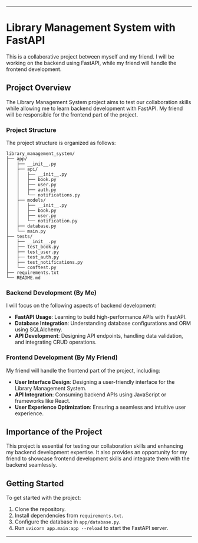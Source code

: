 
---

# Library Management System with FastAPI

This is a collaborative project between myself and my friend. I will be working on the backend using FastAPI, while my friend will handle the frontend development.

## Project Overview

The Library Management System project aims to test our collaboration skills while allowing me to learn backend development with FastAPI. My friend will be responsible for the frontend part of the project.

### Project Structure

The project structure is organized as follows:

```
library_management_system/
├── app/
│   ├── __init__.py
│   ├── api/
│   │   ├── __init__.py
│   │   ├── book.py
│   │   ├── user.py
│   │   ├── auth.py
│   │   └── notifications.py
│   ├── models/
│   │   ├── __init__.py
│   │   ├── book.py
│   │   ├── user.py
│   │   └── notification.py
│   ├── database.py
│   └── main.py
├── tests/
│   ├── __init__.py
│   ├── test_book.py
│   ├── test_user.py
│   ├── test_auth.py
│   ├── test_notifications.py
│   └── conftest.py
├── requirements.txt
└── README.md
```

### Backend Development (By Me)

I will focus on the following aspects of backend development:

- **FastAPI Usage**: Learning to build high-performance APIs with FastAPI.
- **Database Integration**: Understanding database configurations and ORM using SQLAlchemy.
- **API Development**: Designing API endpoints, handling data validation, and integrating CRUD operations.

### Frontend Development (By My Friend)

My friend will handle the frontend part of the project, including:

- **User Interface Design**: Designing a user-friendly interface for the Library Management System.
- **API Integration**: Consuming backend APIs using JavaScript or frameworks like React.
- **User Experience Optimization**: Ensuring a seamless and intuitive user experience.

## Importance of the Project

This project is essential for testing our collaboration skills and enhancing my backend development expertise. It also provides an opportunity for my friend to showcase frontend development skills and integrate them with the backend seamlessly.

## Getting Started

To get started with the project:

1. Clone the repository.
2. Install dependencies from `requirements.txt`.
3. Configure the database in `app/database.py`.
4. Run `uvicorn app.main:app --reload` to start the FastAPI server.

---
